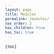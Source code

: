 ```yaml
---
layout: page
title: Modules
permalink: /modules/
nav_order: 3
has_children: true
has_toc: true
---
```


{:toc}